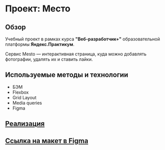 # Проект: Место

## Обзор
Учебный проект в рамках курса **"Веб-разработчик+"** образовательной платформы **Яндекс.Практикум**.

Сервис Mesto — интерактивная страница, куда можно добавлять фотографии, удалять их и ставить лайки.

## Используемые методы и технологии
* БЭМ
* Flexbox
* Grid Layout
* Media queries
* Figma

## [Реализация](https://hlopoq.github.io/mesto-project/)

## [Ссылка на макет в Figma](https://www.figma.com/file/2cn9N9jSkmxD84oJik7xL7/JavaScript.-Sprint-4?node-id=0%3A1)
